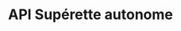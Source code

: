 ---
title: "API Supérette autonome"
url: /saint-pardoux-soutiers/api-superette-autonome/
shop: commodité
---